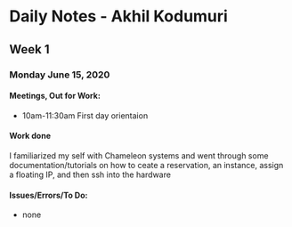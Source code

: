 # Daily Notes - Akhil Kodumuri

## Week 1

### Monday June 15, 2020
#### Meetings, Out for Work:
* 10am-11:30am First day orientaion

#### Work done
I familiarized my self with Chameleon systems and went through some documentation/tutorials on how to ceate a reservation, an instance, assign a floating IP, and then ssh into the hardware
#### Issues/Errors/To Do:
- none

